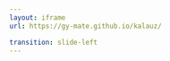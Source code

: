 ```yaml
---
layout: iframe
url: https://gy-mate.github.io/kalauz/

transition: slide-left
---
```


<!--
- így készítettem el ezt az OpenStreetMap-alapú interaktív térképes megjelenítést
- minél pirosabb egy szakasz, annál nagyobb aranyú a sebességkorlátozás mértéke
- az ezzel kapcsolatos vállalásaimat teljesítettem
  - valamennyi lassújelet ábrázoltam a MÁV es a GYSEV 4-4 vonalán (`1`, `17`, `30`, `113`, `146`; `8`, `17`, `9`, `18`) 
- a nem kötelező vállalásom is teljesült részben
  - ha fel vannak töltve a szelvénykövek, bármelyik vasútvonalon működik
- MÁV
  - 1: a jelenleg is tartó felújítás sokat javított
  - 113: szörnyű állapotban van
  - 146: hasonló a helyzet (tavaly augusztus 1-jén bezárták)
  - 40: gyakorlatilag sehol sem járható pályasebességgel
  - ~7.000 vonalkm pályából ~7.600 vágánykm-en van lassújel (109%)
- GYSEV: ehhez képest ~450 vonalkm pályából mindössze 80 vágánykm-en van lassújel (18%)
  - sokkal jobb állapotban van a hálózata
  - 17: tökéletesen látszik, melyik az ő részük, és melyik a MÁV-é
-->
